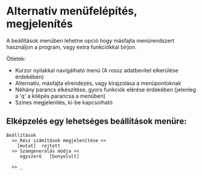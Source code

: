 # Alternatív menüfelépítés, megjelenítés

A beállítások menüben lehetne opció hogy másfajta menürendszert használjon a program, vagy extra funkciókkal bírjon.

Ötletek:
 - Kurzor nyilakkal navigálható menü (A rossz adatbevitel elkerülése érdekében)
 - Alternatív, másfajta elrendezés, vagy kirajzolása a menüpontoknak
 - Néhány parancs elkészítése, gyors funkciók elérése érdekében (jelenleg a 'q' a kilépés parancsa a menüben)
 - Színes megjelenítés, ki-be kapcsolható

## Elképzelés egy lehetséges beállítások menüre:

```
Beállítások
  >> Rész számítások megjelenítése <<
    [mutat]  rejtett
  >> Számgenerálás módja <<
     egyszerű   [bonyolult]

  >> _
```
